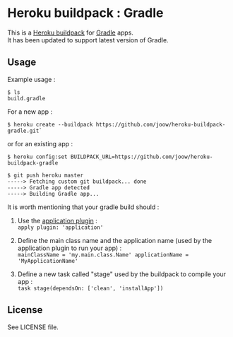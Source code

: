 # Heroku buildpack : Gradle
This is a [Heroku buildpack](http://devcenter.heroku.com/articles/buildpack) for [Gradle](http://www.gradle.org/) apps.  
It has been updated to support latest version of Gradle.

## Usage
Example usage :

    $ ls  
    build.gradle

For a new app :

    $ heroku create --buildpack https://github.com/joow/heroku-buildpack-gradle.git`
    
or for an existing app :

    $ heroku config:set BUILDPACK_URL=https://github.com/joow/heroku-buildpack-gradle

    $ git push heroku master
    -----> Fetching custom git buildpack... done
    -----> Gradle app detected
    -----> Building Gradle app...

It is worth mentioning that your gradle build should :

1. Use the [application plugin](http://www.gradle.org/docs/current/userguide/application_plugin.html) :  
`apply plugin: 'application'`

2. Define the main class name and the application name (used by the application plugin to run your app) :  
`mainClassName = 'my.main.class.Name'
applicationName = 'MyApplicationName'`

3. Define a new task called "stage" used by the buildpack to compile your app :  
`task stage(dependsOn: ['clean', 'installApp'])`

## License
See LICENSE file.
